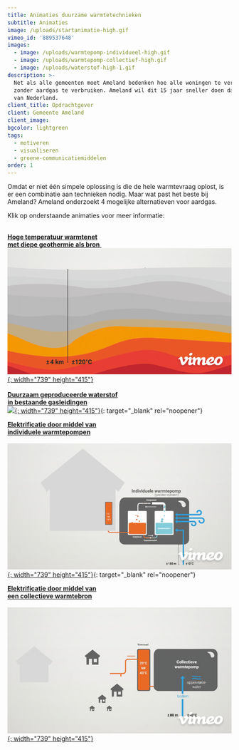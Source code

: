 ```yaml
---
title: Animaties duurzame warmtetechnieken
subtitle: Animaties
image: /uploads/startanimatie-high.gif
vimeo_id: '889537648'
images:
  - image: /uploads/warmtepomp-individueel-high.gif
  - image: /uploads/warmtepomp-collectief-high.gif
  - image: /uploads/waterstof-high-1.gif
description: >-
  Net als alle gemeenten moet Ameland bedenken hoe alle woningen te verwarmen
  zonder aardgas te verbruiken. Ameland wil dit 15 jaar sneller doen dan de rest
  van Nederland.
client_title: Opdrachtgever
client: Gemeente Ameland
client_image:
bgcolor: lightgreen
tags:
  - motiveren
  - visualiseren
  - groene-communicatiemiddelen
order: 1
---
```

Omdat er niet één simpele oplossing is die de hele warmtevraag oplost, is er een combinatie aan technieken nodig. Maar wat past het beste bij Ameland? Ameland onderzoekt 4 mogelijke alternatieven voor aardgas.

Klik op onderstaande animaties voor meer informatie:

<br>[**Hoge temperatuur warmtenet<br>met diepe geothermie als bron**&nbsp;<br>![](/uploads/geothermie-high.gif){: width="739" height="415"}](https://vimeo.com/manage/videos/889537243)<br><br>[**Duurzaam geproduceerde waterstof<br>in bestaande gasleidingen**<br>![](/uploads/waterstof-high-2.gif){: width="739" height="415"}](https://vimeo.com/manage/videos/889539017){: target="_blank" rel="noopener"}

[**Elektrificatie door middel van<br>individuele warmtepompen**<br><br>![](/uploads/warmtepomp-individueel-high.gif){: width="739" height="415"}](https://vimeo.com/889538544?share=copy){: target="_blank" rel="noopener"}

[**Elektrificatie door middel van<br>een collectieve warmtebron**<br><br>![](/uploads/warmtepomp-collectief-high.gif){: width="739" height="415"}](https://vimeo.com/889538119?share=copy)